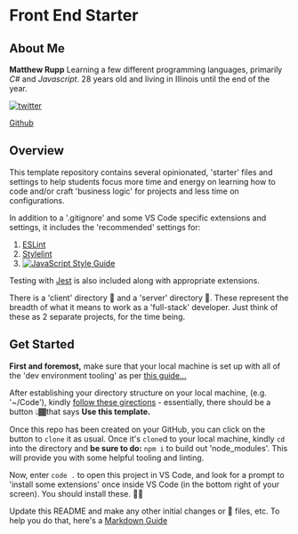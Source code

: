 # Front End Starter

## About Me

**Matthew Rupp**
Learning a few different programming languages, primarily _C#_ and _Javascript_.
28 years old and living in Illinois until the end of the year.

[![twitter](https://blog-assets.hootsuite.com/wp-content/uploads/2018/09/Twitter_Logo_Blue-150x150.png)](https://twitter.com/Syrvpp)

[Github](https://github.com/Syrvpp)

## Overview

This template repository contains several opinionated, 'starter' files and settings to help students focus more time and energy on learning how to code and/or craft 'business logic' for projects and less time on configurations.

In addition to a '.gitignore' and some VS Code specific extensions and settings, it includes the 'recommended' settings for:

1. [ESLint](eslint.org)
2. [Stylelint](stylelint.io)
3. [![JavaScript Style Guide](https://cdn.rawgit.com/standard/standard/master/badge.svg)](https://github.com/standard/standard)

Testing with [Jest](https://jestjs.io/docs/en/getting-started) is also included along with appropriate extensions.

There is a 'client' directory 📁 and a 'server' directory 📁. These represent the breadth of what it means to work as a 'full-stack' developer. Just think of these as 2 separate projects, for the time being.

## Get Started

**First and foremost,** make sure that your local machine is set up with all of the 'dev environment tooling' as per [this guide...](https://www.notion.so/codefinity/Setting-up-a-Local-Dev-Environment-for-JS-02a4e9f4a30043d3a8e7d109be3448f4)

After establishing your directory structure on your local machine, (e.g. '~/Code'), kindly [follow these girections](https://help.github.com/en/github/creating-cloning-and-archiving-repositories/creating-a-repository-from-a-template) - essentially, there should be a button 👆🏾that says **Use this template.**

Once this repo has been created on your GitHub, you can click on the button to `clone` it as usual. Once it's `clone`d to your local machine, kindly `cd` into the directory and **be sure to do:** `npm i` to build out 'node_modules'. This will provide you with some helpful tooling and linting.

Now, enter `code .` to open this project in VS Code, and look for a prompt to 'install some extensions' once inside VS Code (in the bottom right of your screen). You should install these. 👍🏾

Update this README and make any other initial changes or 🌱 files, etc. To help you do that, here's a [Markdown Guide](https://www.notion.so/codefinity/MarkDown-Guide-3c7aecdc1327437e9785cb9c1d277f42)
